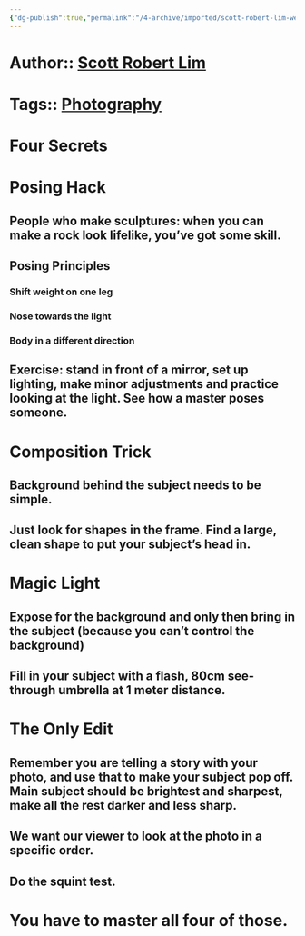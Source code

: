 ```yaml
---
{"dg-publish":true,"permalink":"/4-archive/imported/scott-robert-lim-webinar/"}
---
```




# Author:: [Scott Robert Lim](Scott%20Robert-Lim.md)


# Tags:: [Photography](Photography.md)


# Four Secrets


# Posing Hack


## People who make sculptures: when you can make a <span class="underline"><span class="underline">rock</span></span> look lifelike, you’ve got some skill.


## Posing Principles


### Shift weight on one leg


### Nose towards the light


### Body in a different direction


## Exercise: stand in front of a mirror, set up lighting, make minor adjustments and practice looking at the light. See how a master poses someone.


# Composition Trick


## Background behind the subject needs to be simple.


## Just look for shapes in the frame. Find a large, clean shape to put your subject’s head in.


# Magic Light


## Expose for the background and <span class="underline"><span class="underline">only then</span></span> bring in the subject (because you can’t control the background)


## Fill in your subject with a flash, 80cm see-through umbrella at 1 meter distance.


# The Only Edit


## Remember you are telling a story with your photo, and use that to make your subject <span class="underline"><span class="underline">pop off</span></span>. Main subject should be brightest and sharpest, make all the rest darker and less sharp.


## We want our viewer to look at the photo in a specific order.


## Do the squint test.


# You have to master all four of those.

